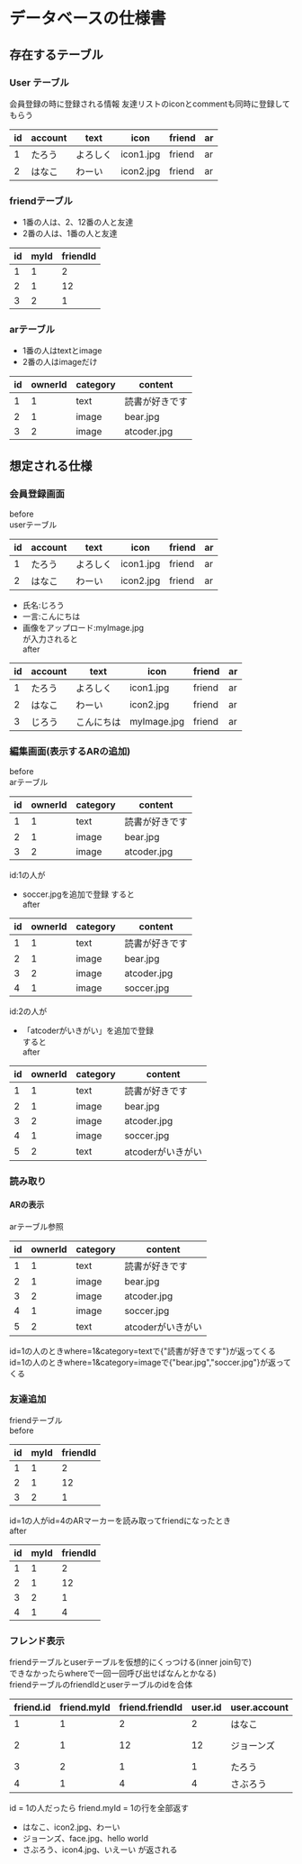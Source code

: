 # データベースの仕様書
## 存在するテーブル
### User テーブル
会員登録の時に登録される情報
友達リストのiconとcommentも同時に登録してもらう

|  id  |  account  | text | icon | friend | ar|
| ---- | ---- | ---- | ---- | ---- | ---- |
|  1  |  たろう  | よろしく | icon1.jpg | friend | ar |
|  2  |  はなこ  | わーい | icon2.jpg | friend | ar |
### friendテーブル
- 1番の人は、2、12番の人と友達
- 2番の人は、1番の人と友達

|  id  |  myId | friendId |
| ---- | ---- | ---- |
|  1  |  1  |  2  |
|  2 |  1  |  12  |
|  3 |  2  |  1  |
### arテーブル
- 1番の人はtextとimage
- 2番の人はimageだけ

|  id  |  ownerId | category | content |
| ---- | ---- | ---- | ---- |
|  1  |  1 | text | 読書が好きです  |
|  2 |  1 | image  |  bear.jpg  |
|  3 |  2 | image | atcoder.jpg  |
## 想定される仕様
### 会員登録画面
before  
userテーブル

|  id  |  account  | text | icon | friend | ar|
| ---- | ---- | ---- | ---- | ---- | ---- |
|  1  |  たろう  | よろしく | icon1.jpg | friend | ar |
|  2  |  はなこ  | わーい | icon2.jpg | friend | ar |
- 氏名:じろう 
- 一言:こんにちは
- 画像をアップロード:myImage.jpg  
が入力されると  
after

|  id  |  account  | text | icon | friend | ar|
| ---- | ---- | ---- | ---- | ---- | ---- |
|  1  |  たろう  | よろしく | icon1.jpg | friend | ar |
|  2  |  はなこ  | わーい | icon2.jpg | friend | ar |
|  3  |  じろう  | こんにちは | myImage.jpg | friend | ar |

### 編集画面(表示するARの追加)  
before  
arテーブル  

|  id  |  ownerId | category | content |
| ---- | ---- | ---- | ---- |
|  1  |  1 | text | 読書が好きです  |
|  2 |  1 | image  |  bear.jpg  |
|  3 |  2 | image | atcoder.jpg  |

id:1の人が  
- soccer.jpgを追加で登録
すると  
after  

|  id  |  ownerId | category | content |
| ---- | ---- | ---- | ---- |
|  1  |  1 | text | 読書が好きです  |
|  2 |  1 | image  |  bear.jpg  |
|  3 |  2 | image | atcoder.jpg  |
|  4 |  1 | image | soccer.jpg  |

id:2の人が
- 「atcoderがいきがい」を追加で登録  
すると  
after

|  id  |  ownerId | category | content |
| ---- | ---- | ---- | ---- |
|  1  |  1 | text | 読書が好きです  |
|  2 |  1 | image  |  bear.jpg  |
|  3 |  2 | image | atcoder.jpg  |
|  4 |  1 | image | soccer.jpg  |
|  5 |  2 | text | atcoderがいきがい  |

### 読み取り
#### ARの表示
arテーブル参照

|  id  |  ownerId | category | content |
| ---- | ---- | ---- | ---- |
|  1  |  1 | text | 読書が好きです  |
|  2 |  1 | image  |  bear.jpg  |
|  3 |  2 | image | atcoder.jpg  |
|  4 |  1 | image | soccer.jpg  |
|  5 |  2 | text | atcoderがいきがい  |
  
  
id=1の人のときwhere=1&category=textで{"読書が好きです"}が返ってくる  
id=1の人のときwhere=1&category=imageで{"bear.jpg","soccer.jpg"}が返ってくる  

### 友達追加
friendテーブル  
before  

|  id  |  myId | friendId |
| ---- | ---- | ---- |
|  1  |  1  |  2  |
|  2 |  1  |  12  |
|  3 |  2  |  1  |

id=1の人がid=4のARマーカーを読み取ってfriendになったとき    
after  

|  id  |  myId | friendId |
| ---- | ---- | ---- |
|  1  |  1  |  2  |
|  2 |  1  |  12  |
|  3 |  2  |  1  |
|  4 |  1  |  4  |

### フレンド表示
friendテーブルとuserテーブルを仮想的にくっつける(inner join句で)  
できなかったらwhereで一回一回呼び出せばなんとかなる)  
friendテーブルのfriendIdとuserテーブルのidを合体

|  friend.id  | friend.myId | friend.friendId | user.id | user.account | user.icon | user.text |
| ---- | ---- | ---- | ---- | ---- | ---- | ---- |
|  1  |  1  |  2  |   2  |  はなこ | icon2.jpg  |  わーい  | 
|  2 |  1  |  12  |  12  |  ジョーンズ | face.jpg  |  hello world  | 
|  3 |  2  |  1  |  1  |  たろう | icon1.jpg  |  よろしく  | 
|  4 |  1  |  4  |  4  |  さぶろう | icon4.jpg  |  いえーい  | 

id = 1の人だったら
friend.myId = 1の行を全部返す
- はなこ、icon2.jpg、わーい  
- ジョーンズ、face.jpg、hello world
- さぶろう、icon4.jpg、いえーい
が返される  
